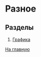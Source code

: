 # Разное

## Разделы

1. [Графика](https://github.com/Holiden/Library/blob/master/sections/other/drawing.md)

[На главную](https://github.com/Holiden/Library/blob/master/README.md)
